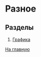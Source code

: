 # Разное

## Разделы

1. [Графика](https://github.com/Holiden/Library/blob/master/sections/other/drawing.md)

[На главную](https://github.com/Holiden/Library/blob/master/README.md)
